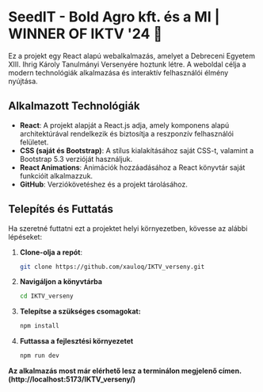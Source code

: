 # SeedIT - Bold Agro kft. és a MI | WINNER OF IKTV '24 🥇

Ez a projekt egy React alapú webalkalmazás, amelyet a Debreceni Egyetem XIII. Ihrig Károly Tanulmányi Versenyére hoztunk létre. A weboldal célja a modern technológiák alkalmazása és interaktív felhasználói élmény nyújtása.

## Alkalmazott Technológiák

- **React**: A projekt alapját a React.js adja, amely komponens alapú architektúrával rendelkezik és biztosítja a reszponzív felhasználói felületet.
- **CSS (saját és Bootstrap)**: A stílus kialakításához saját CSS-t, valamint a Bootstrap 5.3 verzióját használjuk.
- **React Animations**: Animációk hozzáadásához a React könyvtár saját funkcióit alkalmazzuk.
- **GitHub**: Verziókövetéshez és a projekt tárolásához.

## Telepítés és Futtatás

Ha szeretné futtatni ezt a projektet helyi környezetben, kövesse az alábbi lépéseket:

1. **Clone-olja a repót**:
   ```bash
   git clone https://github.com/xauloq/IKTV_verseny.git
2. **Navigáljon a könyvtárba**
   ```bash
   cd IKTV_verseny
3. **Telepítse a szükséges csomagokat:**
   ```bash
   npm install
4. **Futtassa a fejlesztési környezetet**
   ```bash
   npm run dev
  **Az alkalmazás most már elérhető lesz a terminálon megjelenő címen. (http://localhost:5173/IKTV_verseny/)**
